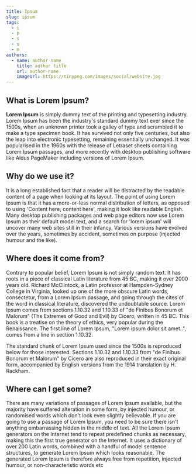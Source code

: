 ```yaml
---
title: Ipsum
slug: ipsum
tags:
  - i
  - p
  - s
  - u
  - m
authors:
  - name: author name
    title: author title
    url: author-name
    imageUrl: https://tinypng.com/images/social/website.jpg
---
```

<!--StartFragment-->

## What is Lorem Ipsum?

**Lorem Ipsum** is simply dummy text of the printing and typesetting industry. Lorem Ipsum has been the industry's standard dummy text ever since the 1500s, when an unknown printer took a galley of type and scrambled it to make a type specimen book. It has survived not only five centuries, but also the leap into electronic typesetting, remaining essentially unchanged. It was popularised in the 1960s with the release of Letraset sheets containing Lorem Ipsum passages, and more recently with desktop publishing software like Aldus PageMaker including versions of Lorem Ipsum.

## Why do we use it?

It is a long established fact that a reader will be distracted by the readable content of a page when looking at its layout. The point of using Lorem Ipsum is that it has a more-or-less normal distribution of letters, as opposed to using 'Content here, content here', making it look like readable English. Many desktop publishing packages and web page editors now use Lorem Ipsum as their default model text, and a search for 'lorem ipsum' will uncover many web sites still in their infancy. Various versions have evolved over the years, sometimes by accident, sometimes on purpose (injected humour and the like).



## Where does it come from?

Contrary to popular belief, Lorem Ipsum is not simply random text. It has roots in a piece of classical Latin literature from 45 BC, making it over 2000 years old. Richard McClintock, a Latin professor at Hampden-Sydney College in Virginia, looked up one of the more obscure Latin words, consectetur, from a Lorem Ipsum passage, and going through the cites of the word in classical literature, discovered the undoubtable source. Lorem Ipsum comes from sections 1.10.32 and 1.10.33 of "de Finibus Bonorum et Malorum" (The Extremes of Good and Evil) by Cicero, written in 45 BC. This book is a treatise on the theory of ethics, very popular during the Renaissance. The first line of Lorem Ipsum, "Lorem ipsum dolor sit amet..", comes from a line in section 1.10.32.

The standard chunk of Lorem Ipsum used since the 1500s is reproduced below for those interested. Sections 1.10.32 and 1.10.33 from "de Finibus Bonorum et Malorum" by Cicero are also reproduced in their exact original form, accompanied by English versions from the 1914 translation by H. Rackham.

## Where can I get some?

There are many variations of passages of Lorem Ipsum available, but the majority have suffered alteration in some form, by injected humour, or randomised words which don't look even slightly believable. If you are going to use a passage of Lorem Ipsum, you need to be sure there isn't anything embarrassing hidden in the middle of text. All the Lorem Ipsum generators on the Internet tend to repeat predefined chunks as necessary, making this the first true generator on the Internet. It uses a dictionary of over 200 Latin words, combined with a handful of model sentence structures, to generate Lorem Ipsum which looks reasonable. The generated Lorem Ipsum is therefore always free from repetition, injected humour, or non-characteristic words etc

<!--EndFragment-->